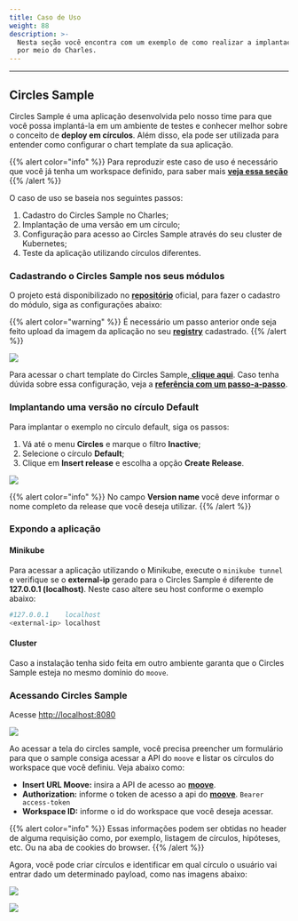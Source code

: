 ```yaml
---
title: Caso de Uso
weight: 88
description: >-
  Nesta seção você encontra com um exemplo de como realizar a implantação de uma aplicação
  por meio do Charles.
---
```


---

## Circles Sample

Circles Sample é uma aplicação desenvolvida pelo nosso time para que você possa implantá-la em um ambiente de testes e conhecer melhor sobre o conceito de **deploy em círculos**. Além disso, ela pode ser utilizada para entender como configurar o chart template da sua aplicação.

{{% alert color="info" %}}
 Para reproduzir este caso de uso é necessário que você já tenha um workspace definido, para saber mais [**veja essa seção**](../../../../../../primeiros-passos/definindo-workspace/)
{{% /alert %}}

O caso de uso se baseia nos seguintes passos:

1. Cadastro do Circles Sample no Charles;
2. Implantação de uma versão em um círculo;
3. Configuração para acesso ao Circles Sample através do seu cluster de Kubernetes;
4. Teste da aplicação utilizando círculos diferentes.

### Cadastrando o Circles Sample nos seus módulos

O projeto está disponibilizado no [**repositório**](http://github.com/zupit/charlescd) oficial, para fazer o cadastro do módulo, siga as configurações abaixo:

{{% alert color="warning" %}}
É necessário um passo anterior onde seja feito upload da imagem da aplicação no seu [**registry**](../../../../../primeiros-passos/definindo-workspace/docker-registry) cadastrado.
{{% /alert %}}

![](//screen-shot-2020-08-12-at-17.34.57.png)

Para acessar o chart template do Circles Sample,[ **clique aqui**](https://api.github.com/repos/zupit/charlescd/contents/samples/circles). Caso tenha dúvida sobre essa configuração, veja a [**referência com um passo-a-passo**](../../../../primeiros-passos/criando-seu-primeiro-modulo/configurando-o-chart-template).

### Implantando uma versão no círculo Default

Para implantar o exemplo no círculo default, siga os passos: 

1. Vá até o menu **Circles** e marque o filtro **Inactive**;
2. Selecione o círculo **Default**;
3. Clique em **Insert release** e escolha a opção **Create Release**.

![](//screen-shot-2020-08-12-at-18.11.44.png)

{{% alert color="info" %}}
No campo **Version name** você deve informar o nome completo da release que você deseja utilizar.
{{% /alert %}}

### Expondo a aplicação

#### Minikube

Para acessar a aplicação utilizando o Minikube, execute o `minikube tunnel`  e verifique se o **external-ip** gerado para o Circles Sample é diferente de **127.0.0.1 \(localhost\)**. Neste caso altere seu host conforme o exemplo abaixo:


```bash
#127.0.0.1    localhost
<external-ip> localhost
```


#### Cluster

Caso a instalação tenha sido feita em outro ambiente garanta que o Circles Sample esteja no mesmo domínio do `moove`.

### Acessando Circles Sample

Acesse [http://localhost:8080](http://localhost:8080)

![](//screen-shot-2020-08-12-at-21.48.08.png)

Ao acessar a tela do circles sample, você precisa preencher um formulário para que o sample consiga acessar a API do `moove` e listar os círculos do workspace que você definiu. Veja abaixo como: 

* **Insert URL Moove:** insira a API de acesso ao [**moove**](../../../../#arquitetura-do-sistema).
* **Authorization:** informe o token de acesso a api do [**moove**](../#arquitetura-do-sistema). `Bearer access-token`
* **Workspace ID:** informe o id do workspace que você deseja acessar.

{{% alert color="info" %}}
Essas informações podem ser obtidas no header de alguma requisição como, por exemplo, listagem de círculos, hipóteses, etc. Ou na aba de cookies do browser.
{{% /alert %}}

Agora, você pode criar círculos e identificar em qual círculo o usuário vai entrar  dado um determinado payload, como nas imagens abaixo: 

![](//screen-shot-2020-08-12-at-22.18.35.png)

![](//screen-shot-2020-08-12-at-22.20.44.png)
